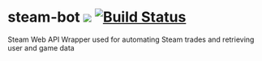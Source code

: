 # steam-bot ![](https://img.shields.io/github/license/mashape/apistatus.svg) [![Build Status](https://travis-ci.org/iancaffey/steam-bot.svg?branch=master)](https://travis-ci.org/iancaffey/steam-bot)
Steam Web API Wrapper used for automating Steam trades and retrieving user and game data
